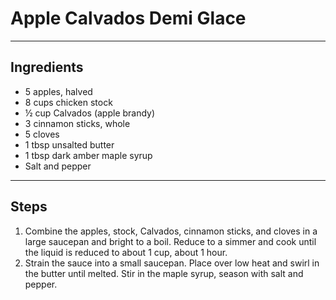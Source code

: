 # Apple Calvados Demi Glace

---

## Ingredients

* 5 apples, halved
* 8 cups chicken stock
* ½ cup Calvados (apple brandy)
* 3 cinnamon sticks, whole
* 5 cloves
* 1 tbsp unsalted butter
* 1 tbsp dark amber maple syrup
* Salt and pepper


---

## Steps

1.  Combine the apples, stock, Calvados, cinnamon sticks, and cloves in a large saucepan and bright to a boil. Reduce to a simmer and cook until the liquid is reduced to about 1 cup, about 1 hour.
2.  Strain the sauce into a small saucepan. Place over low heat and swirl in the butter until melted. Stir in the maple syrup, season with salt and pepper.
